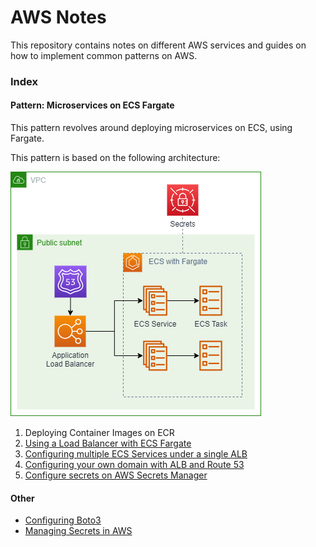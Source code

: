 # AWS Notes
This repository contains notes on different AWS services and guides on how to implement common patterns on AWS. 

### Index

#### Pattern: Microservices on ECS Fargate
This pattern revolves around deploying microservices on ECS, using Fargate.

This pattern is based on the following architecture: 

![](./diagrams/Microservices%20on%20ECS.png)

1. Deploying Container Images on ECR
2. [Using a Load Balancer with ECS Fargate](docs/load-balancer-ecs.md)
3. [Configuring multiple ECS Services under a single ALB](docs/alb-multiple-ecs-services.md)
4. [Configuring your own domain with ALB and Route 53](docs/own-domain-name-alb.md)
5. [Configure secrets on AWS Secrets Manager](docs/managing-secrets.md)

#### Other

* [Configuring Boto3](docs/boto3.md)
* [Managing Secrets in AWS](docs/managing-secrets.md)